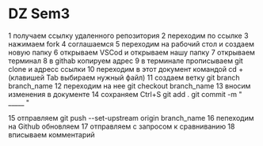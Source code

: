 # DZ Sem3
1 получаем ссылку удаленного репозитория
2 переходим по ссылке
3 нажимаем fork
4 соглашаемся
5 переходим на рабочий стол и создаeм новую папку
6 открываем VSCod и открываем нашу папку
7 открываем терминал
8 в githab  копируем адрес 
9 в терминале прописываем git clone  и адресс ссылки
10 переходим в этот документ командой cd +(клавишей Tab выбираем нужный файл)
11 создаем ветку git branch branch_name
12 переходим на нее git checkout branch_name
13 вносим изменения в документе
14 сохраняем Ctrl+S 
 git add . 
 git commit -m " _____  "

15 отправляем git push --set-upstream origin branch_name
16 пепеходим на Github обновляем 
17 отправляем с запросом к сравниванию
18 вписываем комментарий

